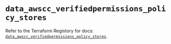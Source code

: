 # `data_awscc_verifiedpermissions_policy_stores`

Refer to the Terraform Registory for docs: [`data_awscc_verifiedpermissions_policy_stores`](https://registry.terraform.io/providers/hashicorp/awscc/0.70.0/docs/data-sources/verifiedpermissions_policy_stores).
